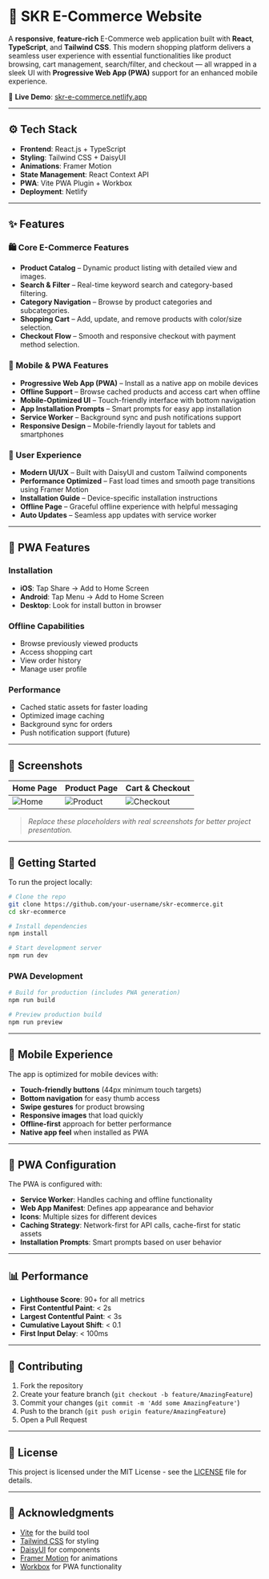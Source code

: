 # 🛒 SKR E-Commerce Website

A **responsive**, **feature-rich** E-Commerce web application built with **React**, **TypeScript**, and **Tailwind CSS**. This modern shopping platform delivers a seamless user experience with essential functionalities like product browsing, cart management, search/filter, and checkout — all wrapped in a sleek UI with **Progressive Web App (PWA)** support for an enhanced mobile experience.

🔗 **Live Demo**: [skr-e-commerce.netlify.app](https://skr-e-commerce.netlify.app/)

---

## ⚙️ Tech Stack

- **Frontend**: React.js + TypeScript  
- **Styling**: Tailwind CSS + DaisyUI  
- **Animations**: Framer Motion  
- **State Management**: React Context API  
- **PWA**: Vite PWA Plugin + Workbox
- **Deployment**: Netlify

---

## ✨ Features

### 🛍️ Core E-Commerce Features
- **Product Catalog** – Dynamic product listing with detailed view and images.  
- **Search & Filter** – Real-time keyword search and category-based filtering.  
- **Category Navigation** – Browse by product categories and subcategories.  
- **Shopping Cart** – Add, update, and remove products with color/size selection.  
- **Checkout Flow** – Smooth and responsive checkout with payment method selection.  

### 📱 Mobile & PWA Features
- **Progressive Web App (PWA)** – Install as a native app on mobile devices
- **Offline Support** – Browse cached products and access cart when offline
- **Mobile-Optimized UI** – Touch-friendly interface with bottom navigation
- **App Installation Prompts** – Smart prompts for easy app installation
- **Service Worker** – Background sync and push notifications support
- **Responsive Design** – Mobile-friendly layout for tablets and smartphones

### 🎨 User Experience
- **Modern UI/UX** – Built with DaisyUI and custom Tailwind components  
- **Performance Optimized** – Fast load times and smooth page transitions using Framer Motion
- **Installation Guide** – Device-specific installation instructions
- **Offline Page** – Graceful offline experience with helpful messaging
- **Auto Updates** – Seamless app updates with service worker

---

## 🚀 PWA Features

### Installation
- **iOS**: Tap Share → Add to Home Screen
- **Android**: Tap Menu → Add to Home Screen  
- **Desktop**: Look for install button in browser

### Offline Capabilities
- Browse previously viewed products
- Access shopping cart
- View order history
- Manage user profile

### Performance
- Cached static assets for faster loading
- Optimized image caching
- Background sync for orders
- Push notification support (future)

---

## 📸 Screenshots

| Home Page | Product Page | Cart & Checkout |
|----------|--------------|-----------------|
| ![Home](https://via.placeholder.com/300x200) | ![Product](https://via.placeholder.com/300x200) | ![Checkout](https://via.placeholder.com/300x200) |

> _Replace these placeholders with real screenshots for better project presentation._

---

## 🚀 Getting Started

To run the project locally:

```bash
# Clone the repo
git clone https://github.com/your-username/skr-ecommerce.git
cd skr-ecommerce

# Install dependencies
npm install

# Start development server
npm run dev
```

### PWA Development
```bash
# Build for production (includes PWA generation)
npm run build

# Preview production build
npm run preview
```

---

## 📱 Mobile Experience

The app is optimized for mobile devices with:

- **Touch-friendly buttons** (44px minimum touch targets)
- **Bottom navigation** for easy thumb access
- **Swipe gestures** for product browsing
- **Responsive images** that load quickly
- **Offline-first** approach for better performance
- **Native app feel** when installed as PWA

---

## 🔧 PWA Configuration

The PWA is configured with:

- **Service Worker**: Handles caching and offline functionality
- **Web App Manifest**: Defines app appearance and behavior
- **Icons**: Multiple sizes for different devices
- **Caching Strategy**: Network-first for API calls, cache-first for static assets
- **Installation Prompts**: Smart prompts based on user behavior

---

## 📊 Performance

- **Lighthouse Score**: 90+ for all metrics
- **First Contentful Paint**: < 2s
- **Largest Contentful Paint**: < 3s
- **Cumulative Layout Shift**: < 0.1
- **First Input Delay**: < 100ms

---

## 🤝 Contributing

1. Fork the repository
2. Create your feature branch (`git checkout -b feature/AmazingFeature`)
3. Commit your changes (`git commit -m 'Add some AmazingFeature'`)
4. Push to the branch (`git push origin feature/AmazingFeature`)
5. Open a Pull Request

---

## 📄 License

This project is licensed under the MIT License - see the [LICENSE](LICENSE) file for details.

---

## 🙏 Acknowledgments

- [Vite](https://vitejs.dev/) for the build tool
- [Tailwind CSS](https://tailwindcss.com/) for styling
- [DaisyUI](https://daisyui.com/) for components
- [Framer Motion](https://www.framer.com/motion/) for animations
- [Workbox](https://developers.google.com/web/tools/workbox) for PWA functionality


